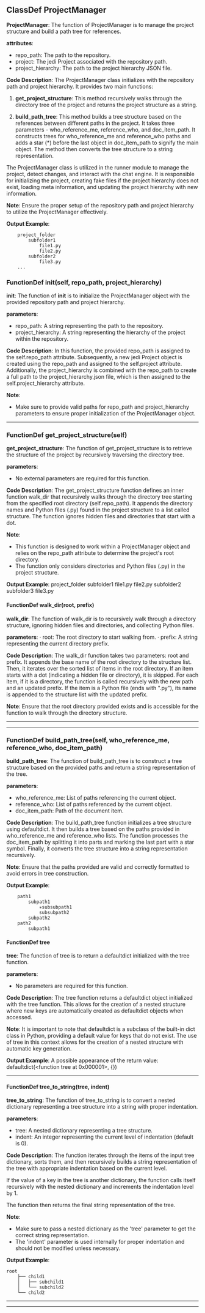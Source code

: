 ## ClassDef ProjectManager
**ProjectManager**: The function of ProjectManager is to manage the project structure and build a path tree for references.

**attributes**:
- repo_path: The path to the repository.
- project: The jedi Project associated with the repository path.
- project_hierarchy: The path to the project hierarchy JSON file.

**Code Description**:
The ProjectManager class initializes with the repository path and project hierarchy. It provides two main functions:

1. **get_project_structure**: This method recursively walks through the directory tree of the project and returns the project structure as a string.

2. **build_path_tree**: This method builds a tree structure based on the references between different paths in the project. It takes three parameters - who_reference_me, reference_who, and doc_item_path. It constructs trees for who_reference_me and reference_who paths and adds a star (*) before the last object in doc_item_path to signify the main object. The method then converts the tree structure to a string representation.

The ProjectManager class is utilized in the runner module to manage the project, detect changes, and interact with the chat engine. It is responsible for initializing the project, creating fake files if the project hierarchy does not exist, loading meta information, and updating the project hierarchy with new information.

**Note**: Ensure the proper setup of the repository path and project hierarchy to utilize the ProjectManager effectively.

**Output Example**:
```
    project_folder
        subfolder1
            file1.py
            file2.py
        subfolder2
            file3.py
    ...
```
### FunctionDef __init__(self, repo_path, project_hierarchy)
**__init__**: The function of __init__ is to initialize the ProjectManager object with the provided repository path and project hierarchy.

**parameters**:
- repo_path: A string representing the path to the repository.
- project_hierarchy: A string representing the hierarchy of the project within the repository.

**Code Description**:
In this function, the provided repo_path is assigned to the self.repo_path attribute. Subsequently, a new jedi Project object is created using the repo_path and assigned to the self.project attribute. Additionally, the project_hierarchy is combined with the repo_path to create a full path to the project_hierarchy.json file, which is then assigned to the self.project_hierarchy attribute.

**Note**:
- Make sure to provide valid paths for repo_path and project_hierarchy parameters to ensure proper initialization of the ProjectManager object.
***
### FunctionDef get_project_structure(self)
**get_project_structure**: The function of get_project_structure is to retrieve the structure of the project by recursively traversing the directory tree.

**parameters**:
- No external parameters are required for this function.

**Code Description**:
The get_project_structure function defines an inner function walk_dir that recursively walks through the directory tree starting from the specified root directory (self.repo_path). It appends the directory names and Python files (.py) found in the project structure to a list called structure. The function ignores hidden files and directories that start with a dot.

**Note**:
- This function is designed to work within a ProjectManager object and relies on the repo_path attribute to determine the project's root directory.
- The function only considers directories and Python files (.py) in the project structure.

**Output Example**:
project_folder
  subfolder1
    file1.py
    file2.py
  subfolder2
    subfolder3
      file3.py
#### FunctionDef walk_dir(root, prefix)
**walk_dir**: The function of walk_dir is to recursively walk through a directory structure, ignoring hidden files and directories, and collecting Python files.

**parameters**:
· root: The root directory to start walking from.
· prefix: A string representing the current directory prefix.

**Code Description**:
The walk_dir function takes two parameters: root and prefix. It appends the base name of the root directory to the structure list. Then, it iterates over the sorted list of items in the root directory. If an item starts with a dot (indicating a hidden file or directory), it is skipped. For each item, if it is a directory, the function is called recursively with the new path and an updated prefix. If the item is a Python file (ends with ".py"), its name is appended to the structure list with the updated prefix.

**Note**:
Ensure that the root directory provided exists and is accessible for the function to walk through the directory structure.
***
***
### FunctionDef build_path_tree(self, who_reference_me, reference_who, doc_item_path)
**build_path_tree**: The function of build_path_tree is to construct a tree structure based on the provided paths and return a string representation of the tree.

**parameters**:
- who_reference_me: List of paths referencing the current object.
- reference_who: List of paths referenced by the current object.
- doc_item_path: Path of the document item.

**Code Description**: The build_path_tree function initializes a tree structure using defaultdict. It then builds a tree based on the paths provided in who_reference_me and reference_who lists. The function processes the doc_item_path by splitting it into parts and marking the last part with a star symbol. Finally, it converts the tree structure into a string representation recursively.

**Note**: Ensure that the paths provided are valid and correctly formatted to avoid errors in tree construction.

**Output Example**: 
```
    path1
        subpath1
            ✳️subsubpath1
            subsubpath2
        subpath2
    path2
        subpath1
```
#### FunctionDef tree
**tree**: The function of tree is to return a defaultdict initialized with the tree function.

**parameters**: 
- No parameters are required for this function.

**Code Description**: 
The tree function returns a defaultdict object initialized with the tree function. This allows for the creation of a nested structure where new keys are automatically created as defaultdict objects when accessed.

**Note**: 
It is important to note that defaultdict is a subclass of the built-in dict class in Python, providing a default value for keys that do not exist. The use of tree in this context allows for the creation of a nested structure with automatic key generation.

**Output Example**: 
A possible appearance of the return value:
defaultdict(<function tree at 0x000001>, {})
***
#### FunctionDef tree_to_string(tree, indent)
**tree_to_string**: The function of tree_to_string is to convert a nested dictionary representing a tree structure into a string with proper indentation.

**parameters**:
- tree: A nested dictionary representing a tree structure.
- indent: An integer representing the current level of indentation (default is 0).

**Code Description**:
The function iterates through the items of the input tree dictionary, sorts them, and then recursively builds a string representation of the tree with appropriate indentation based on the current level.

If the value of a key in the tree is another dictionary, the function calls itself recursively with the nested dictionary and increments the indentation level by 1.

The function then returns the final string representation of the tree.

**Note**:
- Make sure to pass a nested dictionary as the 'tree' parameter to get the correct string representation.
- The 'indent' parameter is used internally for proper indentation and should not be modified unless necessary.

**Output Example**:
```
root
    ├── child1
    │   ├── subchild1
    │   └── subchild2
    └── child2
```
***
***
